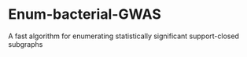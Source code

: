 # Enum-bacterial-GWAS
A fast algorithm for enumerating statistically significant support-closed subgraphs
